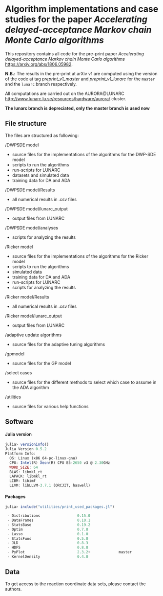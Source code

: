 # Algorithm implementations and case studies for the paper *Accelerating delayed-acceptance Markov chain Monte Carlo algorithms*

This repository contains all code for the pre-print paper *Accelerating delayed-acceptance Markov chain Monte Carlo algorithms* https://arxiv.org/abs/1806.05982.

**N.B.:** The results in the pre-print at arXiv v1 are computed using the version of the code at tag *preprint_v1_master* and *preprint_v1_lunarc* for the `master` and the `lunarc` branch respectively.  

All computations are carried out on the AURORA@LUNARC http://www.lunarc.lu.se/resources/hardware/aurora/ cluster.

**The lunarc branch is depreciated, only the master branch is used now**

## File structure

The files are structured as following:

/DWPSDE model
- source files for the implementations of the algorithms for the DWP-SDE model
- scripts to run the algorithms
- run-scripts for LUNARC
- datasets and simulated data
- training data for DA and ADA

/DWPSDE model/Results
- all numerical results in .csv files

/DWPSDE model/lunarc_output
- output files from LUNARC

/DWPSDE model/analyses
- scripts for analyzing the results  

/Ricker model
- source files for the implementations of the algorithms for the Ricker model
- scripts to run the algorithms
- simulated data
- training data for DA and ADA
- run-scripts for LUNARC
- scripts for analyzing the results  

/Ricker model/Results
- all numerical results in .csv files

/Ricker model/lunarc_output
- output files from LUNARC

/adaptive update algorithms
- source files for the adaptive tuning algorithms

/gpmodel
- source files for the GP model

/select cases
- source files for the different methods to select which case to assume in the ADA algorithm

/utilities

- source files for various help functions

## Software  

#### Julia version

```julia
julia> versioninfo()
Julia Version 0.5.2
Platform Info:
  OS: Linux (x86_64-pc-linux-gnu)
  CPU: Intel(R) Xeon(R) CPU E5-2650 v3 @ 2.30GHz
  WORD_SIZE: 64
  BLAS: libmkl_rt
  LAPACK: libmkl_rt
  LIBM: libimf
  LLVM: libLLVM-3.7.1 (ORCJIT, haswell)
```

#### Packages
```julia
julia> include("utilities/print_used_packages.jl")

 - Distributions                 0.15.0
 - DataFrames                    0.10.1
 - StatsBase                     0.19.2
 - Optim                         0.7.8
 - Lasso                         0.1.0
 - StatsFuns                     0.5.0
 - JLD                           0.8.3
 - HDF5                          0.8.8
 - PyPlot                        2.3.2+             master
 - KernelDensity                 0.4.0
```
## Data

To get access to the reaction coordinate data sets, please contact the authors.
